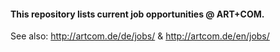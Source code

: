 #### This repository lists current job opportunities @ ART+COM.

See also: http://artcom.de/de/jobs/ & http://artcom.de/en/jobs/
